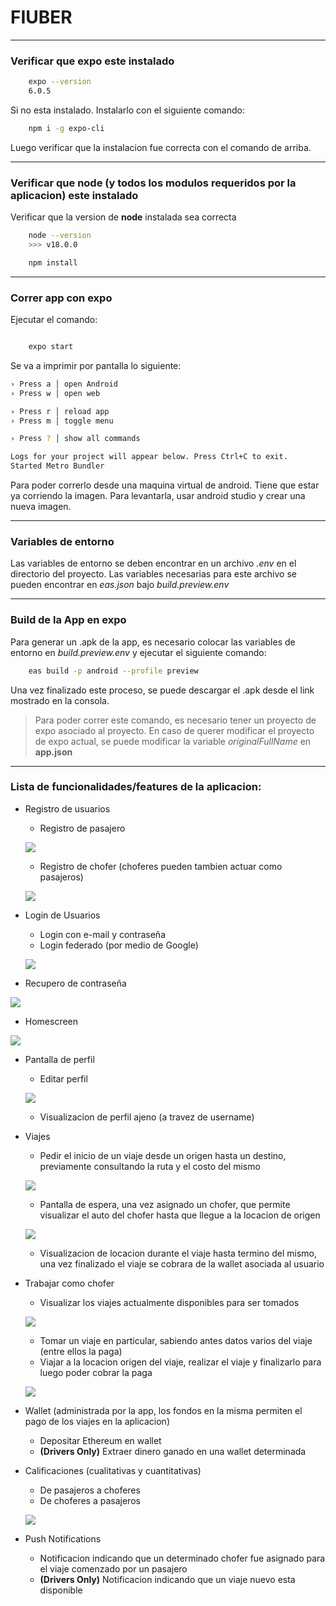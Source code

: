 # FIUBER

---

### Verificar que expo este instalado

```bash
    expo --version
    6.0.5
```

Si no esta instalado. Instalarlo con el siguiente comando:

```bash
    npm i -g expo-cli
```

Luego verificar que la instalacion fue correcta con el comando de arriba.

---

### Verificar que node (y todos los modulos requeridos por la aplicacion) este instalado

Verificar que la version de **node** instalada sea correcta

```bash
    node --version
    >>> v18.0.0
```


```bash
    npm install
```

---

### Correr app con expo

Ejecutar el comando:

```bash

    expo start
```

Se va a imprimir por pantalla lo siguiente:

```bash
› Press a │ open Android
› Press w │ open web

› Press r │ reload app
› Press m │ toggle menu

› Press ? │ show all commands

Logs for your project will appear below. Press Ctrl+C to exit.
Started Metro Bundler
```

Para poder correrlo desde una maquina virtual de android. Tiene que estar ya corriendo la imagen. Para levantarla, usar android studio y crear una nueva imagen.

---
### Variables de entorno

Las variables de entorno se deben encontrar en un archivo *.env* en el directorio del proyecto. 
Las variables necesarias para este archivo se pueden encontrar en *eas.json* bajo *build.preview.env*

---
### Build de la App en expo

Para generar un .apk de la app, es necesario colocar las variables de entorno en *build.preview.env* y ejecutar el siguiente comando:

```bash
    eas build -p android --profile preview
```

Una vez finalizado este proceso, se puede descargar el .apk desde el link mostrado en la consola.

> Para poder correr este comando, es necesario tener un proyecto de expo asociado al proyecto.
> En caso de querer modificar el proyecto de expo actual, se puede modificar la variable *originalFullName* en **app.json**


---

### Lista de funcionalidades/features de la aplicacion:

- Registro de usuarios
    - Registro de pasajero
    
    ![](images/register_screen.png)
    
    - Registro de chofer (choferes pueden tambien actuar como pasajeros)
    
    ![](images/driver_register.png)
    
- Login de Usuarios
    - Login con e-mail y contraseña
    - Login federado (por medio de Google)
    
    ![](images/login_screen.png)
    
- Recupero de contraseña

![](images/password_recovery.png)

- Homescreen

![](images/home_screen.png)

- Pantalla de perfil
    - Editar perfil
    
    ![](images/profile_screen.png)
    
    - Visualizacion de perfil ajeno (a travez de username)
    
- Viajes
    - Pedir el inicio de un viaje desde un origen hasta un destino, previamente consultando la ruta y el costo del mismo
    
    ![](images/trip_screen.png)
    
    - Pantalla de espera, una vez asignado un chofer, que permite visualizar el auto del chofer hasta que llegue a la locacion de origen
    
    ![](images/waiting_on_driver.png)
    
    - Visualizacion de locacion durante el viaje hasta termino del mismo, una vez finalizado el viaje se cobrara de la wallet asociada al usuario
    
- Trabajar como chofer
    - Visualizar los viajes actualmente disponibles para ser tomados
    
    ![](images/available_jobs.png)
    
    - Tomar un viaje en particular, sabiendo antes datos varios del viaje (entre ellos la paga)
    - Viajar a la locacion origen del viaje, realizar el viaje y finalizarlo para luego poder cobrar la paga
    
    ![](images/driver_on_its_way.png)
    
- Wallet (administrada por la app, los fondos en la misma permiten el pago de los viajes en la aplicacion)
    - Depositar Ethereum en wallet
    - **(Drivers Only)** Extraer dinero ganado en una wallet determinada
    
- Calificaciones (cualitativas y cuantitativas)
    - De pasajeros a choferes
    - De choferes a pasajeros
    
    ![](images/rating_screen.png)
    
- Push Notifications
    - Notificacion indicando que un determinado chofer fue asignado para el viaje comenzado por un pasajero
    - **(Drivers Only)** Notificacion indicando que un viaje nuevo esta disponible
